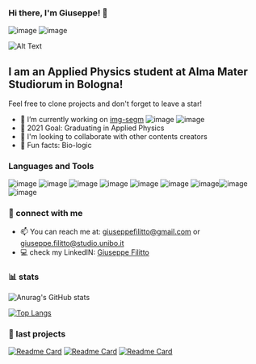 ### Hi there, I'm Giuseppe! 👋
![image](https://img.shields.io/github/stars/giuseppefilitto?style=for-the-badge) ![image](https://img.shields.io/github/followers/giuseppefilitto?style=for-the-badge)


![Alt Text](https://media.giphy.com/media/3ogwFGEHrVxusDbDjO/giphy.gif)

## I am an Applied Physics student at Alma Mater Studiorum in Bologna!

Feel free to clone projects and don't forget to leave a star!

- 🔭 I’m currently working on [img-segm](https://github.com/giuseppefilitto/img-segm) ![image](https://img.shields.io/github/last-commit/giuseppefilitto/img-segm?style=flat-square) ![image](https://img.shields.io/github/stars/giuseppefilitto/img-segm?style=flat-square)
- :goal_net: 2021 Goal: Graduating in Applied Physics
- :handshake: I'm looking to collaborate with other contents creators
- :seedling: Fun facts: Bio-logic

### Languages and Tools

![image](https://img.shields.io/badge/Python-3776AB?style=for-the-badge&logo=python&logoColor=white) ![image](https://img.shields.io/badge/Jupyter-F37626.svg?&style=for-the-badge&logo=Jupyter&logoColor=white) ![image](https://img.shields.io/badge/conda-342B029.svg?&style=for-the-badge&logo=anaconda&logoColor=white) ![image](https://img.shields.io/badge/Visual_Studio-5C2D91?style=for-the-badge&logo=visual%20studio&logoColor=white) ![image](https://img.shields.io/badge/Atom-66595C?style=for-the-badge&logo=Atom&logoColor=white) ![image](https://img.shields.io/badge/TensorFlow-FF6F00?style=for-the-badge&logo=TensorFlow&logoColor=white) ![image](https://img.shields.io/badge/Microsoft_Office-D83B01?style=for-the-badge&logo=microsoft-office&logoColor=white)![image](https://img.shields.io/badge/Arduino_IDE-00979D?style=for-the-badge&logo=arduino&logoColor=white) ![image](https://img.shields.io/badge/OpenCV-27338e?style=for-the-badge&logo=OpenCV&logoColor=white)

### :email: connect with me



- 📫 You can reach me at: giuseppefilitto@gmail.com or giuseppe.filitto@studio.unibo.it
- :computer: check my LinkedIN: [Giuseppe Filitto](www.linkedin.com/in/giuseppe-filitto-04479b211)


### :bar_chart: stats

![Anurag's GitHub stats](https://github-readme-stats.vercel.app/api?username=giuseppefilitto&show_icons=true&theme=tokyonight)

[![Top Langs](https://github-readme-stats.vercel.app/api/top-langs/?username=giuseppefilitto&layout=compact&show_icons=true&theme=tokyonight)](https://github.com/anuraghazra/github-readme-stats)


###  :pushpin: last projects

[![Readme Card](https://github-readme-stats.vercel.app/api/pin/?username=giuseppefilitto&repo=img-segm&show_icons=true&theme=tokyonight)](https://github.com/giuseppefilitto/img-segm)
[![Readme Card](https://github-readme-stats.vercel.app/api/pin/?username=giuseppefilitto&repo=PNM&show_icons=true&theme=tokyonight)](https://github.com/giuseppefilitto/PNM)
[![Readme Card](https://github-readme-stats.vercel.app/api/pin/?username=SimoneGasperini&repo=net-comm&show_owner=True&show_icons=true&theme=tokyonight)](https://github.com/SimoneGasperini/net-comm)

